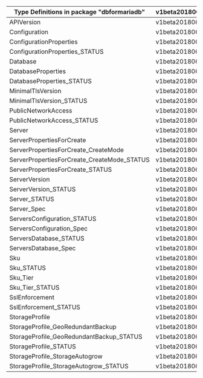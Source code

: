 | Type Definitions in package "dbformariadb"  | v1beta20180601 |
|---------------------------------------------|----------------|
| APIVersion                                  | v1beta20180601 |
| Configuration                               | v1beta20180601 |
| ConfigurationProperties                     | v1beta20180601 |
| ConfigurationProperties_STATUS              | v1beta20180601 |
| Database                                    | v1beta20180601 |
| DatabaseProperties                          | v1beta20180601 |
| DatabaseProperties_STATUS                   | v1beta20180601 |
| MinimalTlsVersion                           | v1beta20180601 |
| MinimalTlsVersion_STATUS                    | v1beta20180601 |
| PublicNetworkAccess                         | v1beta20180601 |
| PublicNetworkAccess_STATUS                  | v1beta20180601 |
| Server                                      | v1beta20180601 |
| ServerPropertiesForCreate                   | v1beta20180601 |
| ServerPropertiesForCreate_CreateMode        | v1beta20180601 |
| ServerPropertiesForCreate_CreateMode_STATUS | v1beta20180601 |
| ServerPropertiesForCreate_STATUS            | v1beta20180601 |
| ServerVersion                               | v1beta20180601 |
| ServerVersion_STATUS                        | v1beta20180601 |
| Server_STATUS                               | v1beta20180601 |
| Server_Spec                                 | v1beta20180601 |
| ServersConfiguration_STATUS                 | v1beta20180601 |
| ServersConfiguration_Spec                   | v1beta20180601 |
| ServersDatabase_STATUS                      | v1beta20180601 |
| ServersDatabase_Spec                        | v1beta20180601 |
| Sku                                         | v1beta20180601 |
| Sku_STATUS                                  | v1beta20180601 |
| Sku_Tier                                    | v1beta20180601 |
| Sku_Tier_STATUS                             | v1beta20180601 |
| SslEnforcement                              | v1beta20180601 |
| SslEnforcement_STATUS                       | v1beta20180601 |
| StorageProfile                              | v1beta20180601 |
| StorageProfile_GeoRedundantBackup           | v1beta20180601 |
| StorageProfile_GeoRedundantBackup_STATUS    | v1beta20180601 |
| StorageProfile_STATUS                       | v1beta20180601 |
| StorageProfile_StorageAutogrow              | v1beta20180601 |
| StorageProfile_StorageAutogrow_STATUS       | v1beta20180601 |
